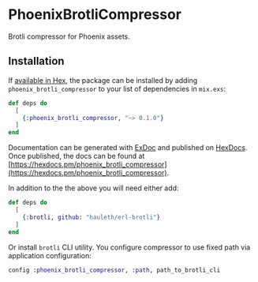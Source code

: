 # PhoenixBrotliCompressor

Brotli compressor for Phoenix assets.

## Installation

If [available in Hex](https://hex.pm/docs/publish), the package can be installed
by adding `phoenix_brotli_compressor` to your list of dependencies in `mix.exs`:

```elixir
def deps do
  [
    {:phoenix_brotli_compressor, "~> 0.1.0"}
  ]
end
```

Documentation can be generated with [ExDoc](https://github.com/elixir-lang/ex_doc)
and published on [HexDocs](https://hexdocs.pm). Once published, the docs can
be found at [https://hexdocs.pm/phoenix_brotli_compressor](https://hexdocs.pm/phoenix_brotli_compressor).

In addition to the the above you will need either add:

```elixir
def deps do
  [
    {:brotli, github: "hauleth/erl-brotli"}
  ]
end
```

Or install `brotli` CLI utility. You configure compressor to use fixed path via
application configuration:

```elixir
config :phoenix_brotli_compressor, :path, path_to_brotli_cli
```
